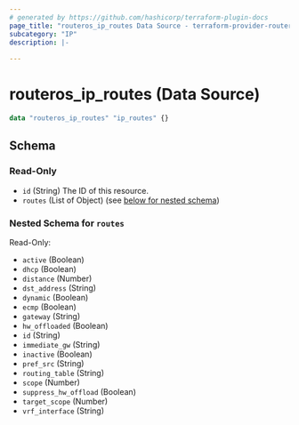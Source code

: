 ```yaml
---
# generated by https://github.com/hashicorp/terraform-plugin-docs
page_title: "routeros_ip_routes Data Source - terraform-provider-routeros"
subcategory: "IP"
description: |-
  
---
```


# routeros_ip_routes (Data Source)


```terraform
data "routeros_ip_routes" "ip_routes" {}
```


<!-- schema generated by tfplugindocs -->
## Schema

### Read-Only

- `id` (String) The ID of this resource.
- `routes` (List of Object) (see [below for nested schema](#nestedatt--routes))

<a id="nestedatt--routes"></a>
### Nested Schema for `routes`

Read-Only:

- `active` (Boolean)
- `dhcp` (Boolean)
- `distance` (Number)
- `dst_address` (String)
- `dynamic` (Boolean)
- `ecmp` (Boolean)
- `gateway` (String)
- `hw_offloaded` (Boolean)
- `id` (String)
- `immediate_gw` (String)
- `inactive` (Boolean)
- `pref_src` (String)
- `routing_table` (String)
- `scope` (Number)
- `suppress_hw_offload` (Boolean)
- `target_scope` (Number)
- `vrf_interface` (String)


